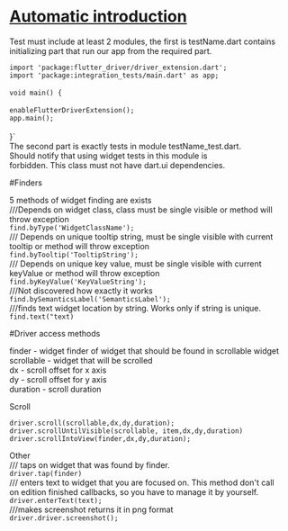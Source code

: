 # [Automatic introduction](https://flutter.dev/docs/cookbook/testing/integration/introduction)

Test must include at least 2 modules, the first is testName.dart contains <br/>
initializing part that run our app from the required part. <br/>

   `import 'package:flutter_driver/driver_extension.dart';` <br/>
   `import 'package:integration_tests/main.dart' as app;` <br/>
    <br/>
   `void main() {` <br/>  
   `enableFlutterDriverExtension();` <br/>
   `app.main();`<br/>  
   }` <br/>
    The second part is exactly tests in module testName_test.dart. <br/>
     Should notify that using widget tests in this module is <br/>
    forbidden. This class must not have dart.ui dependencies. <br/>
    
   #Finders<br/>
           
   5 methods of widget finding are exists <br/>
   ///Depends on widget class, class must be single visible or method will throw exception <br/>
   `find.byType('WidgetClassName');`<br/>
   /// Depends on unique tooltip string, must be single visible with current tooltip or method will throw exception<br/>
   `find.byTooltip('TooltipString');`<br/>
   /// Depends on unique key value, must be single visible with current keyValue or method will throw exception <br/>
   `find.byKeyValue('KeyValueString');`<br/>
    ///Not discovered how exactly it works<br/>
   `find.bySemanticsLabel('SemanticsLabel');`<br/>
   ///finds text widget location by string. Works only if string is unique.<br/>
   `find.text("text)`
   
   #Driver access methods<br/>
   
   finder - widget finder of widget that should be found in scrollable widget<br/>
   scrollable - widget that will be scrolled<br/>
   dx - scroll offset for x axis<br/>
   dy - scroll offset for y axis<br/>
   duration - scroll duration<br/>
   
   Scroll<br/>
   
   `driver.scroll(scrollable,dx,dy,duration);`<br/>
   `driver.scrollUntilVisible(scrollable, item,dx,dy,duration)`<br/>
   `driver.scrollIntoView(finder,dx,dy,duration);`<br/>
   
   Other<br/>
   /// taps on widget that was found by finder.<br/>
   `driver.tap(finder)` <br/>
   /// enters text to widget that you are focused on. This method don't call<br/>
   on edition finished callbacks, so you have to manage it by yourself.<br/>
   `driver.enterText(text);`<br/>
   ///makes screenshot returns it in png format<br/>
   `driver.driver.screenshot();`<br/>